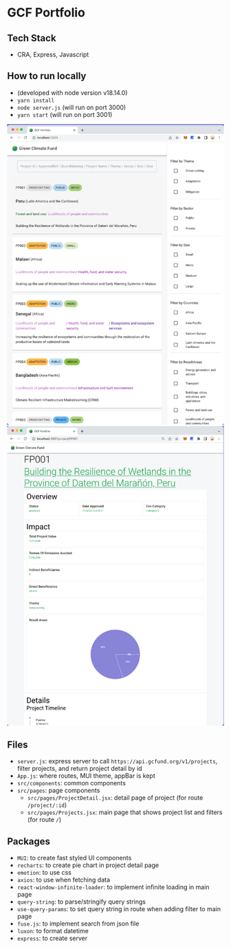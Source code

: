 # GCF Portfolio

## Tech Stack

- CRA, Express, Javascript

## How to run locally

- (developed with node version v18.14.0)
- `yarn install`
- `node server.js` (will run on port 3000)
- `yarn start` (will run on port 3001)

![main page](screenshot_main_page.png)
![detail page](screenshot_detail_page.png)

## Files

- `server.js`: express server to call `https://api.gcfund.org/v1/projects`, filter projects, and return project detail by id
- `App.js`: where routes, MUI theme, appBar is kept
- `src/components`: common components
- `src/pages`: page components
  - `src/pages/ProjectDetail.jsx`: detail page of project (for route `/project/:id`)
  - `src/pages/Projects.jsx`: main page that shows project list and filters (for route `/`)

## Packages

- `MUI`: to create fast styled UI components
- `recharts`: to create pie chart in project detail page
- `emotion`: to use css
- `axios`: to use when fetching data
- `react-window-infinite-loader`: to implement infinite loading in main page
- `query-string`: to parse/stringify query strings
- `use-query-params`: to set query string in route when adding filter to main page
- `fuse.js`: to implement search from json file
- `luxon`: to format datetime
- `express`: to create server
